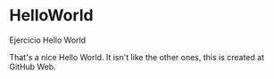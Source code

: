 # HelloWorld
Ejercicio Hello World


That's a nice Hello World. It isn't like the other ones, this is created at GitHub Web.
